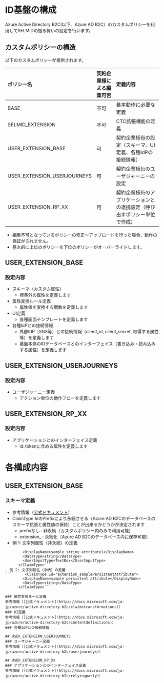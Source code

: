 # ID基盤の構成  
Azure Active Directory B2C(以下、Azure AD B2C）のカスタムポリシーを利用してSELMIDの振る舞いの設定を行います。  

## カスタムポリシーの構造  
以下のカスタムポリシーが提供されます。

| ポリシー名 | 契約企業様による編集可否 | 定義内容 |
|:---|:---|:---|
| BASE | 不可 | 基本動作に必要な定義 |
| SELMID_EXTENSION | 不可 | CTC拡張機能の定義 |
| USER_EXTENSION_BASE | 可 | 契約企業様毎の設定（スキーマ、UI定義、各種IdPの接続情報） |
| USER_EXTENSION_USERJOURNEYS | 可 | 契約企業様毎のユーザジャーニーの設定 |
| USER_EXTENSION_RP_XX | 可 | 契約企業様毎のアプリケーションとの連携設定（呼び出すポリシー単位で作成） |
- 編集不可となっているポリシーの修正～アップロードを行った場合、動作の保証がされません。  
- 基本的に上位のポリシーを下位のポリシーがオーバーライドします。  

## USER_EXTENSION_BASE  
### 設定内容  
- スキーマ（カスタム属性）  
  - 標準外の属性を定義します
- 属性変換ルール定義  
  - 属性値を変換する関数を定義します  
- UI定義  
  - 各種画面テンプレートを定義します
- 各種IdPとの接続情報  
  - 外部IdP（SNS等）との接続情報（client_id, client_secret, 取得する属性等）を定義します
  - 基盤本体のIDデータベースとのインターフェイス（書き込み・読み込みする属性）を定義します

## USER_EXTENSION_USERJOURNEYS  
### 設定内容  
- ユーザジャーニー定義
  - アクション単位の動作フローを定義します  

## USER_EXTENSION_RP_XX  
### 設定内容  
- アプリケーションとのインターフェイス定義  
  - id_tokenに含める属性を定義します  

# 各構成内容  
## USER_EXTENSION_BASE  
### スキーマ定義  
- 参考情報（[公式ドキュメント](https://docs.microsoft.com/ja-jp/azure/active-directory-b2c/claimsschema)）  
- ClaimType IdのPrefixにより永続させる（Azure AD B2Cのデータベースのスキーマ拡張と属性値の保持）ことが出来るかどうかが決定されます  
  - prefixなし : 非永続（カスタムポリシー内のみで利用可能）  
  - extension_ : 永続化（Azure AD B2Cのデータベース内に保存可能）  
- 例 1: 文字列属性（非永続）の定義  
```      <ClaimType Id="sampleStringAttribute1">  
        <DisplayName>sample string attribute1</DisplayName>  
        <DataType>string</DataType>  
        <UserInputType>TextBox</UserInputType>  
      </ClaimType>```  
- 例 2: 文字列属性（永続）の定義  
```      <ClaimType Id="extension_samplePersistentAttribute">  
        <DisplayName>sample persistent attribute</DisplayName>  
        <DataType>string</DataType>  
      </ClaimType>```  

### 属性変換ルール定義  
参考情報（[公式ドキュメント](https://docs.microsoft.com/ja-jp/azure/active-directory-b2c/claimstransformations)）  
### UI定義  
参考情報（[公式ドキュメント](https://docs.microsoft.com/ja-jp/azure/active-directory-b2c/contentdefinitions)）  
### 各種IdPとの接続情報  

## USER_EXTENSION_USERJOURNEYS  
### ユーザジャーニー定義  
参考情報（[公式ドキュメント](https://docs.microsoft.com/ja-jp/azure/active-directory-b2c/userjourneys)）  

## USER_EXTENSION_RP_XX  
### アプリケーションとのインターフェイス定義  
参考情報（[公式ドキュメント](https://docs.microsoft.com/ja-jp/azure/active-directory-b2c/relyingparty)）  
